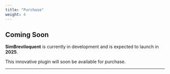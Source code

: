 ```yaml
---
title: "Purchase"
weight: 4
---
```


## Coming Soon

**SimBreviloquent** is currently in development and is expected to launch in **2025**.

This innovative plugin will soon be available for purchase.

---